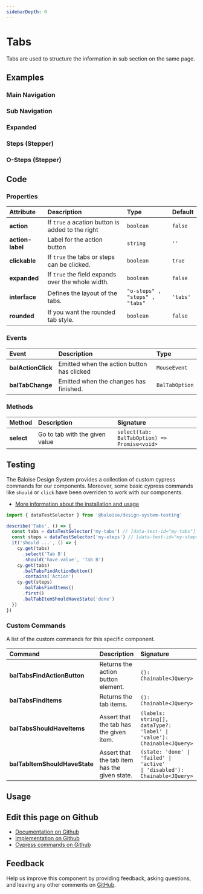 ```yaml
---
sidebarDepth: 0
---
```


# Tabs


<!-- START: human documentation top -->

Tabs are used to structure the information in sub section on the same page.

<!-- END: human documentation top -->

<ClientOnly><docs-component-tabs></docs-component-tabs></ClientOnly>


## Examples

### Main Navigation

<ClientOnly><docs-demo-bal-tabs-103></docs-demo-bal-tabs-103></ClientOnly>


### Sub Navigation

<ClientOnly><docs-demo-bal-tabs-104></docs-demo-bal-tabs-104></ClientOnly>


### Expanded

<ClientOnly><docs-demo-bal-tabs-105></docs-demo-bal-tabs-105></ClientOnly>


### Steps (Stepper)

<ClientOnly><docs-demo-bal-tabs-106></docs-demo-bal-tabs-106></ClientOnly>


### O-Steps (Stepper)

<ClientOnly><docs-demo-bal-tabs-107></docs-demo-bal-tabs-107></ClientOnly>



## Code



### Properties


| Attribute        | Description                                       | Type                                      | Default             |
| :--------------- | :------------------------------------------------ | :---------------------------------------- | :------------------ |
| **action**       | If `true` a acation button is added to the right  | <code>boolean</code>                      | <code>false</code>  |
| **action-label** | Label for the action button                       | <code>string</code>                       | <code>''</code>     |
| **clickable**    | If `true` the tabs or steps can be clicked.       | <code>boolean</code>                      | <code>true</code>   |
| **expanded**     | If `true` the field expands over the whole width. | <code>boolean</code>                      | <code>false</code>  |
| **interface**    | Defines the layout of the tabs.                   | <code>"o-steps" , "steps" , "tabs"</code> | <code>'tabs'</code> |
| **rounded**      | If you want the rounded tab style.                | <code>boolean</code>                      | <code>false</code>  |

### Events


| Event              | Description                                | Type                      |
| :----------------- | :----------------------------------------- | :------------------------ |
| **balActionClick** | Emitted when the action button has clicked | <code>MouseEvent</code>   |
| **balTabChange**   | Emitted when the changes has finished.     | <code>BalTabOption</code> |

### Methods


| Method     | Description                    | Signature                                                           |
| :--------- | :----------------------------- | :------------------------------------------------------------------ |
| **select** | Go to tab with the given value | <code>select(tab: BalTabOption) =&#62; Promise&#60;void&#62;</code> |

## Testing

The Baloise Design System provides a collection of custom cypress commands for our components. Moreover, some basic cypress commands like `should` or `click` have been overriden to work with our components.

- [More information about the installation and usage](/components/tooling/testing.html)

<!-- START: human documentation testing -->

```typescript
import { dataTestSelector } from '@baloise/design-system-testing'

describe('Tabs', () => {
  const tabs = dataTestSelector('my-tabs') // [data-test-id="my-tabs"]
  const steps = dataTestSelector('my-steps') // [data-test-id="my-steps"]
  it('should ...', () => {
    cy.get(tabs)
      .select('Tab B')
      .should('have.value', 'Tab B')
    cy.get(tabs)
      .balTabsFindActionButton()
      .contains('Action')
    cy.get(steps)
      .balTabsFindItems()
      .first()
      .balTabItemShouldHaveState('done')
  })
})
```

<!-- END: human documentation testing -->

### Custom Commands

A list of the custom commands for this specific component.

| Command                       | Description                                    | Signature                                                                                                       |
| :---------------------------- | :--------------------------------------------- | :-------------------------------------------------------------------------------------------------------------- |
| **balTabsFindActionButton**   | Returns the action button element.             | <code>(): Chainable&#60;JQuery&#62;</code>                                                                      |
| **balTabsFindItems**          | Returns the tab items.                         | <code>(): Chainable&#60;JQuery&#62;</code>                                                                      |
| **balTabsShouldHaveItems**    | Assert that the tab has the given item.        | <code>(labels: string[], dataType?: 'label'  &#124;  'value'): Chainable&#60;JQuery&#62;</code>                 |
| **balTabItemShouldHaveState** | Assert that the tab item has the  given state. | <code>(state: 'done'  &#124;  'failed'  &#124;  'active'  &#124;  'disabled'): Chainable&#60;JQuery&#62;</code> |

## Usage

<!-- START: human documentation usage -->

<!-- END: human documentation usage -->



## Edit this page on Github

* [Documentation on Github](https://github.com/baloise/design-system/blob/master/docs/src/components/components/bal-tabs.md)
* [Implementation on Github](https://github.com/baloise/design-system/blob/master/packages/components/src/components/bal-tabs)
* [Cypress commands on Github](https://github.com/baloise/design-system/blob/master/packages/testing/src/commands)

## Feedback

Help us improve this component by providing feedback, asking questions, and leaving any other comments on [GitHub](https://github.com/baloise/design-system/issues/new).

